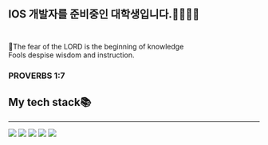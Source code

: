 ## IOS 개발자를 준비중인 대학생입니다.🧑🏻‍💻👋 <br><br>


🙏The fear of the LORD is the beginning of knowledge <br>
Fools despise wisdom and instruction.<br>

### PROVERBS 1:7

## My tech stack📚
<hr>

<img src="https://img.shields.io/badge/Swift-orange?style=flat-square&logo=Swift&logoColor=white"/> <img src="https://img.shields.io/badge/JavaScript-yellow?style=flat-square&logo=JavaScript&logoColor=white"/> <img src="https://img.shields.io/badge/Node.js-green?style=flat-square&logo=Node.js&logoColor=white"/> <img src="https://img.shields.io/badge/MySql-blue?style=flat-square&logo=MySql&logoColor=white"/> <img src="https://img.shields.io/badge/Git-red?style=flat-square&logo=Git&logoColor=white"/> 
